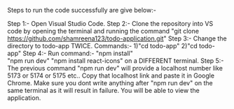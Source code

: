 Steps to run the code successfully are give below:-

Step 1:- Open Visual Studio Code.
Step 2:- Clone the repository into VS code by opening the terminal and running the command "git clone https://github.com/shamreena123/todo-application.git"
Step 3:- Change the directory to todo-app TWICE.
        Commands:- 1)"cd todo-app"
                   2)"cd todo-app"
Step 4:- Run command:- "npm install"   
                       "npm run dev" 
                       "npm install react-icons" on a DIFFERENT terminal.
Step 5:- The previous command "npm run dev" will provide a localhost number like 5173 or 5174 or 5175 etc..
         Copy that localhost link and paste it in Google Chrome. Make sure you dont write anything after "npm run dev" on the same terminal as it will result in failure.
         You will be able to view the application. 
